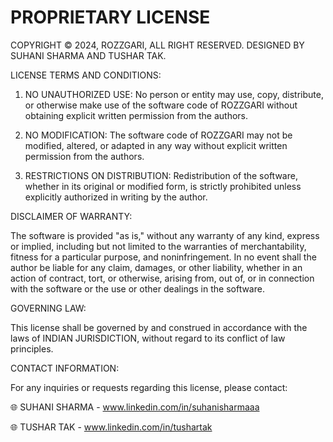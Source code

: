 # PROPRIETARY LICENSE

COPYRIGHT © 2024, ROZZGARI, ALL RIGHT RESERVED. DESIGNED BY SUHANI SHARMA AND TUSHAR TAK.

LICENSE TERMS AND CONDITIONS:

1. NO UNAUTHORIZED USE: No person or entity may use, copy, distribute, or otherwise make use of the software code of ROZZGARI without obtaining explicit written permission from the authors.

2. NO MODIFICATION: The software code of ROZZGARI may not be modified, altered, or adapted in any way without explicit written permission from the authors.

3. RESTRICTIONS ON DISTRIBUTION: Redistribution of the software, whether in its original or modified form, is strictly prohibited unless explicitly authorized in writing by the author.

DISCLAIMER OF WARRANTY:

The software is provided "as is," without any warranty of any kind, express or implied, including but not limited to the warranties of merchantability, fitness for a particular purpose, and noninfringement. In no event shall the author be liable for any claim, damages, or other liability, whether in an action of contract, tort, or otherwise, arising from, out of, or in connection with the software or the use or other dealings in the software.

GOVERNING LAW:

This license shall be governed by and construed in accordance with the laws of INDIAN JURISDICTION, without regard to its conflict of law principles.

CONTACT INFORMATION:

For any inquiries or requests regarding this license, please contact:

🌐 SUHANI SHARMA - www.linkedin.com/in/suhanisharmaaa

🌐 TUSHAR TAK - www.linkedin.com/in/tushartak

